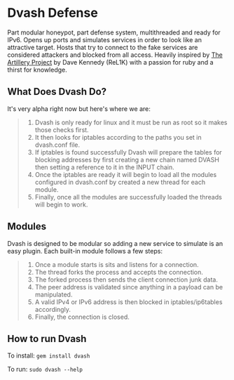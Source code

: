 Dvash Defense
=============

Part modular honeypot, part defense system, multithreaded and ready for IPv6.  Opens up ports and simulates services in order to look like an attractive target.  Hosts that try to connect to the fake services are considered attackers and blocked from all access.  Heavily inspired by <a href="https://github.com/trustedsec/artillery/">The Artillery Project</a> by Dave Kennedy (ReL1K) with a passion for ruby and a thirst for knowledge.

What Does Dvash Do?
-------------------

It's very alpha right now but here's where we are:
>1. Dvash is only ready for linux and it must be run as root so it makes those checks first.
>2. It then looks for iptables according to the paths you set in dvash.conf file.
>3. If iptables is found successfully Dvash will prepare the tables for blocking addresses by first creating a new chain named DVASH then setting a reference to it in the INPUT chain.
>4. Once the iptables are ready it will begin to load all the modules configured in dvash.conf by created a new thread for each module.
>5. Finally, once all the modules are successfully loaded the threads will begin to work.

Modules
-------

Dvash is designed to be modular so adding a new service to simulate is an easy plugin.  Each built-in module follows a few steps:
>1. Once a module starts is sits and listens for a connection.
>2. The thread forks the process and accepts the connection.
>3. The forked process then sends the client connection junk data.
>4. The peer address is validated since anything in a payload can be manipulated.
>5. A valid IPv4 or IPv6 address is then blocked in iptables/ip6tables accordingly.
>6. Finally, the connection is closed.

How to run Dvash
----------------

To install: `gem install dvash`

To run: `sudo dvash --help`
